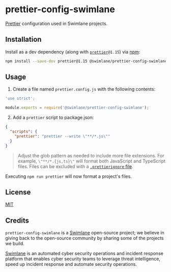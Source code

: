 # prettier-config-swimlane
[Prettier](https://prettier.io/) configuration used in Swimlane projects.

## Installation
Install as a dev dependency (along with [`prettier`](https://www.npmjs.com/package/prettier)`@1.15`) via [npm](https://www.npmjs.com/):
```bash
npm install --save-dev prettier@1.15 @swimlane/prettier-config-swimlane
```

## Usage
1. Create a file named `prettier.config.js` with the following contents:
```javascript
'use strict';

module.exports = require('@swimlane/prettier-config-swimlane');
```

2. Add a `prettier` script to package.json:
```json
{
  "scripts": {
    "prettier": "prettier --write \"**/*.js\""
  }
}
```
> Adjust the glob pattern as needed to include more file extensions.
> For example, `\"**/*.{js,ts}\"` will format both JavaScript and TypeScript files.
> Files can be excluded with a [`.prettierignore` file](https://prettier.io/docs/en/ignore.html#ignoring-files).

Executing `npm run prettier` will now format a project's files.

## License
[MIT](LICENSE)

## Credits
`prettier-config-swimlane` is a [Swimlane](http://swimlane.com) open-source project; we
believe in giving back to the open-source community by sharing some of the
projects we build.

[Swimlane](http://www.swimlane.com) is an automated cyber security operations and incident response
platform that enables cyber security teams to leverage threat intelligence,
speed up incident response and automate security operations.